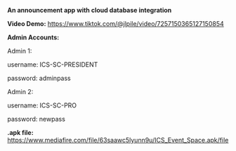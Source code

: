 **An announcement app with cloud database integration**

**Video Demo:**
	https://www.tiktok.com/@jlpile/video/7257150365127150854

**Admin Accounts:**

Admin 1:

username: ICS-SC-PRESIDENT

password: adminpass
 
Admin 2:
	
 	
  username: ICS-SC-PRO
 	
  	
   password: newpass

**.apk file:**
	https://www.mediafire.com/file/63saawc5lyunn9u/ICS_Event_Space.apk/file



